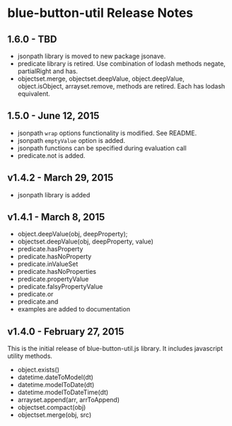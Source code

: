 # blue-button-util Release Notes

## 1.6.0 - TBD

- jsonpath library is moved to new package jsonave.
- predicate library is retired.  Use combination of lodash methods negate, 
  partialRight and has.
- objectset.merge, objectset.deepValue, object.deepValue, object.isObject,
  arrayset.remove, methods are retired.  Each has lodash equivalent.

## 1.5.0 - June 12, 2015

- jsonpath `wrap` options functionality is modified.  See README.
- jsonpath `emptyValue` option is added.
- jsonpath functions can be specified during evaluation call
- predicate.not is added.

## v1.4.2 - March 29, 2015

- jsonpath library is added

## v1.4.1 - March 8, 2015

- object.deepValue(obj, deepProperty);
- objectset.deepValue(obj, deepProperty, value)
- predicate.hasProperty
- predicate.hasNoProperty
- predicate.inValueSet
- predicate.hasNoProperties
- predicate.propertyValue
- predicate.falsyPropertyValue
- predicate.or
- predicate.and
- examples are added to documentation

## v1.4.0 - February 27, 2015

This is the initial release of blue-button-util.js library.  It includes javascript utility methods.

- object.exists()
- datetime.dateToModel(dt)
- datetime.modelToDate(dt)
- datetime.modelToDateTime(dt)
- arrayset.append(arr, arrToAppend)
- objectset.compact(obj)
- objectset.merge(obj, src)
